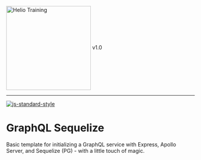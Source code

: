 <img src="http://i.imgur.com/UzC7XPe.png" alt="Helio Training" width="226" align="center"/> v1.0

---------------

[![js-standard-style](https://img.shields.io/badge/code%20style-standard-brightgreen.svg)](http://standardjs.com)

# GraphQL Sequelize

Basic template for initializing a GraphQL service with Express, Apollo Server, and Sequelize (PG) - with a little touch of magic.

